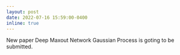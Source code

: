 ```yaml
---
layout: post
date: 2022-07-16 15:59:00-0400
inline: true
---
```


New paper Deep Maxout Network Gaussian Process is goting to be submitted.
